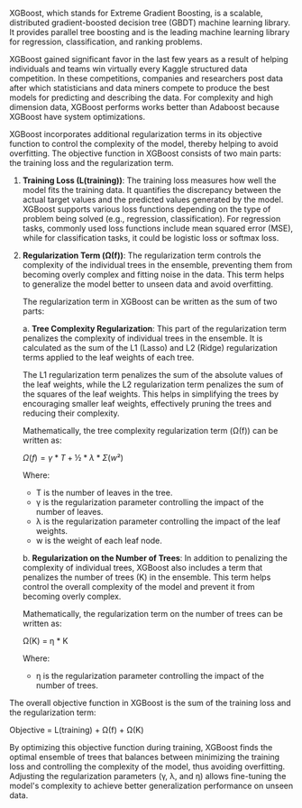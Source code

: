XGBoost, which stands for Extreme Gradient Boosting, is a scalable, distributed gradient-boosted decision tree (GBDT) machine learning library. It provides parallel tree boosting and is the leading machine learning library for regression, classification, and ranking problems.

XGBoost gained significant favor in the last few years as a result of helping individuals and teams win virtually every Kaggle structured data competition. In these competitions, companies and researchers post data after which statisticians and data miners compete to produce the best models for predicting and describing the data.
For complexity and high dimension data, XGBoost performs works better than Adaboost because XGBoost have system optimizations.

XGBoost incorporates additional regularization terms in its objective function to control the complexity of the model, thereby helping to avoid overfitting. The objective function in XGBoost consists of two main parts: the training loss and the regularization term.

1. **Training Loss (L(training))**: The training loss measures how well the model fits the training data. It quantifies the discrepancy between the actual target values and the predicted values generated by the model. XGBoost supports various loss functions depending on the type of problem being solved (e.g., regression, classification). For regression tasks, commonly used loss functions include mean squared error (MSE), while for classification tasks, it could be logistic loss or softmax loss.

2. **Regularization Term (Ω(f))**: The regularization term controls the complexity of the individual trees in the ensemble, preventing them from becoming overly complex and fitting noise in the data. This term helps to generalize the model better to unseen data and avoid overfitting.

   The regularization term in XGBoost can be written as the sum of two parts:

   a. **Tree Complexity Regularization**: This part of the regularization term penalizes the complexity of individual trees in the ensemble. It is calculated as the sum of the L1 (Lasso) and L2 (Ridge) regularization terms applied to the leaf weights of each tree.
   
   The L1 regularization term penalizes the sum of the absolute values of the leaf weights, while the L2 regularization term penalizes the sum of the squares of the leaf weights. This helps in simplifying the trees by encouraging smaller leaf weights, effectively pruning the trees and reducing their complexity.
   
   Mathematically, the tree complexity regularization term (Ω(f)) can be written as:
   
   $Ω(f) = γ * T + ½ * λ * Σ(w²)$

   Where:
   - T is the number of leaves in the tree.
   - γ is the regularization parameter controlling the impact of the number of leaves.
   - λ is the regularization parameter controlling the impact of the leaf weights.
   - w is the weight of each leaf node.

   b. **Regularization on the Number of Trees**: In addition to penalizing the complexity of individual trees, XGBoost also includes a term that penalizes the number of trees (K) in the ensemble. This term helps control the overall complexity of the model and prevent it from becoming overly complex.
   
   Mathematically, the regularization term on the number of trees can be written as:
   
   Ω(K) = η * K

   Where:
   - η is the regularization parameter controlling the impact of the number of trees.

The overall objective function in XGBoost is the sum of the training loss and the regularization term:

Objective = L(training) + Ω(f) + Ω(K)

By optimizing this objective function during training, XGBoost finds the optimal ensemble of trees that balances between minimizing the training loss and controlling the complexity of the model, thus avoiding overfitting. Adjusting the regularization parameters (γ, λ, and η) allows fine-tuning the model's complexity to achieve better generalization performance on unseen data.
